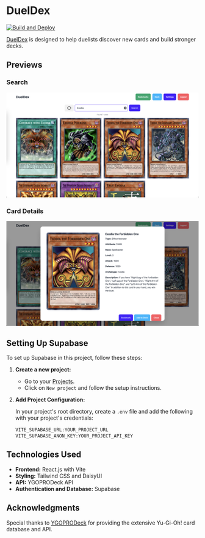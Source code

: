 # DuelDex

[![Build and Deploy](https://github.com/aarontorres0/DuelDex/actions/workflows/deploy.yml/badge.svg)](https://github.com/aarontorres0/DuelDex/actions/workflows/deploy.yml)

[DuelDex](https://aarontorres0.github.io/DuelDex/) is designed to help duelists discover new cards and build stronger decks.

## Previews

### Search

<div align="center">
  <img src="imgs/search_results.png" alt="DuelDex App Screenshot" width="700">
</div>

### Card Details

<div align="center">
  <img src="imgs/card_details.png" alt="Card anatomy shown for selected monster" width="700">
</div>

## Setting Up Supabase

To set up Supabase in this project, follow these steps:

1. **Create a new project:**

   - Go to your [Projects](https://supabase.com/dashboard/projects).
   - Click on `New project` and follow the setup instructions.

1. **Add Project Configuration:**

   In your project's root directory, create a `.env` file and add the following with your project's credentials:

   ```
   VITE_SUPABASE_URL:YOUR_PROJECT_URL
   VITE_SUPABASE_ANON_KEY:YOUR_PROJECT_API_KEY
   ```

## Technologies Used

- **Frontend:** React.js with Vite
- **Styling:** Tailwind CSS and DaisyUI
- **API:** YGOPRODeck API
- **Authentication and Database:** Supabase

## Acknowledgments

Special thanks to [YGOPRODeck](https://ygoprodeck.com/) for providing the extensive Yu-Gi-Oh! card database and API.
